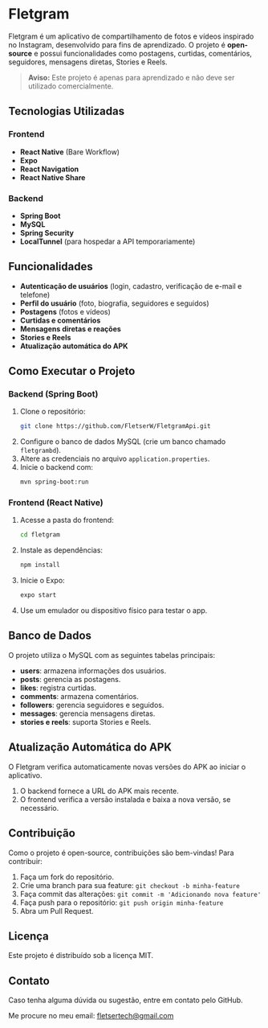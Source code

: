 # Fletgram

Fletgram é um aplicativo de compartilhamento de fotos e vídeos inspirado no Instagram, desenvolvido para fins de aprendizado. O projeto é **open-source** e possui funcionalidades como postagens, curtidas, comentários, seguidores, mensagens diretas, Stories e Reels.

> **Aviso:** Este projeto é apenas para aprendizado e não deve ser utilizado comercialmente.

## Tecnologias Utilizadas

### **Frontend**
- **React Native** (Bare Workflow)
- **Expo**
- **React Navigation**
- **React Native Share**

### **Backend**
- **Spring Boot**
- **MySQL**
- **Spring Security**
- **LocalTunnel** (para hospedar a API temporariamente)

## Funcionalidades
- **Autenticação de usuários** (login, cadastro, verificação de e-mail e telefone)
- **Perfil do usuário** (foto, biografia, seguidores e seguidos)
- **Postagens** (fotos e vídeos)
- **Curtidas e comentários**
- **Mensagens diretas e reações**
- **Stories e Reels**
- **Atualização automática do APK**

## Como Executar o Projeto

### **Backend (Spring Boot)**

1. Clone o repositório:
   ```sh
   git clone https://github.com/FletserW/FletgramApi.git
   ```
2. Configure o banco de dados MySQL (crie um banco chamado `fletgrambd`).
3. Altere as credenciais no arquivo `application.properties`.
4. Inicie o backend com:
   ```sh
   mvn spring-boot:run
   ```

### **Frontend (React Native)**

1. Acesse a pasta do frontend:
   ```sh
   cd fletgram
   ```
2. Instale as dependências:
   ```sh
   npm install
   ```
3. Inicie o Expo:
   ```sh
   expo start
   ```
4. Use um emulador ou dispositivo físico para testar o app.

## Banco de Dados
O projeto utiliza o MySQL com as seguintes tabelas principais:
- **users**: armazena informações dos usuários.
- **posts**: gerencia as postagens.
- **likes**: registra curtidas.
- **comments**: armazena comentários.
- **followers**: gerencia seguidores e seguidos.
- **messages**: gerencia mensagens diretas.
- **stories e reels**: suporta Stories e Reels.

## Atualização Automática do APK
O Fletgram verifica automaticamente novas versões do APK ao iniciar o aplicativo.
1. O backend fornece a URL do APK mais recente.
2. O frontend verifica a versão instalada e baixa a nova versão, se necessário.

## Contribuição
Como o projeto é open-source, contribuições são bem-vindas! Para contribuir:
1. Faça um fork do repositório.
2. Crie uma branch para sua feature: `git checkout -b minha-feature`
3. Faça commit das alterações: `git commit -m 'Adicionando nova feature'`
4. Faça push para o repositório: `git push origin minha-feature`
5. Abra um Pull Request.

## Licença
Este projeto é distribuído sob a licença MIT.

## Contato
Caso tenha alguma dúvida ou sugestão, entre em contato pelo GitHub.

Me procure no meu email: fletsertech@gmail.com

